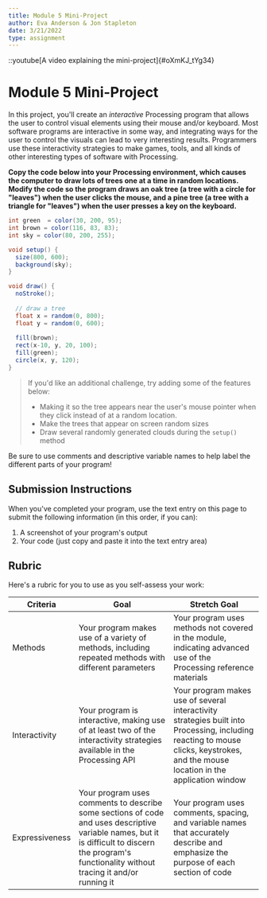 ```yaml
---
title: Module 5 Mini-Project
author: Eva Anderson & Jon Stapleton
date: 3/21/2022
type: assignment
---
```


::youtube[A video explaining the mini-project]{#oXmKJ_tYg34}

# Module 5 Mini-Project

In this project, you'll create an *interactive* Processing program that allows the user to control visual elements using their mouse and/or keyboard. Most software programs are interactive in some way, and integrating ways for the user to control the visuals can lead to very interesting results. Programmers use these interactivity strategies to make games, tools, and all kinds of other interesting types of software with Processing.

**Copy the code below into your Processing environment, which causes the computer to draw lots of trees one at a time in random locations. Modify the code so the program draws an oak tree (a tree with a circle for "leaves") when the user clicks the mouse, and a pine tree (a tree with a triangle for "leaves") when the user presses a key on the keyboard.**

```java
int green  = color(30, 200, 95);
int brown = color(116, 83, 83);
int sky = color(80, 200, 255);

void setup() {
  size(800, 600);
  background(sky);
}

void draw() {
  noStroke();
  
  // draw a tree
  float x = random(0, 800);
  float y = random(0, 600);
  
  fill(brown);
  rect(x-10, y, 20, 100);
  fill(green);
  circle(x, y, 120);
}
```

> If you'd like an additional challenge, try adding some of the features below:
>
> * Making it so the tree appears near the user's mouse pointer when they click instead of at a random location.
> * Make the trees that appear on screen random sizes
> * Draw several randomly generated clouds during the `setup()` method

Be sure to use comments and descriptive variable names to help label the different parts of your program!

## Submission Instructions

When you've completed your program, use the text entry on this page to submit the following information (in this order, if you can):

1. A screenshot of your program's output
2. Your code (just copy and paste it into the text entry area)

## Rubric

Here's a rubric for you to use as you self-assess your work:

| Criteria  | Goal | Stretch Goal |
| --------- | ---- | ------------ |
| Methods   | Your program makes use of a variety of methods, including repeated methods with different parameters | Your program uses methods not covered in the module, indicating advanced use of the Processing reference materials |
| Interactivity | Your program is interactive, making use of at least two of the interactivity strategies available in the Processing API | Your program makes use of several interactivity strategies built into Processing, including reacting to mouse clicks, keystrokes, and the mouse location in the application window |
| Expressiveness | Your program uses comments to describe some sections of code and uses descriptive variable names, but it is difficult to discern the program's functionality without tracing it and/or running it | Your program uses comments, spacing, and variable names that accurately describe and emphasize the purpose of each section of code |

